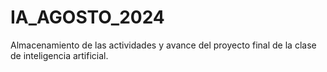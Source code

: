 # IA_AGOSTO_2024
Almacenamiento de las actividades y avance del proyecto final de la clase de inteligencia artificial.
